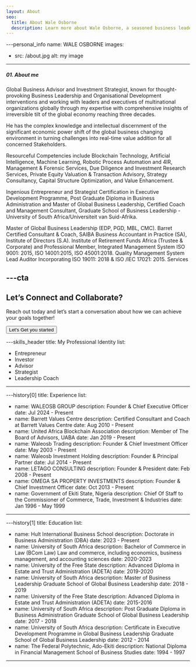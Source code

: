 ```yaml
---
layout: About
seo:
  title: About Wale Osborne
  description: Learn more about Wale Osborne, a seasoned business leader, investor, and identity leadership coach with decades of experience empowering organizations and individuals to achieve their goals.
---
```




---personal_info
name: WALE OSBORNE
images:
  - src: /about.jpg
    alt: my image
---
##### <span>01.</span> About me

Global Business Advisor and Investment Strategist, known for thought-provoking Business Leadership and Organisational Development interventions and working with leaders and executives of multinational organizations globally through my expertise with comprehensive insights of irreversible tilt of the global economy reaching three decades.

He has the complex knowledge and intellectual discernment of the significant economic power shift of the global business changing environment in turning challenges into real-time value addition for all concerned Stakeholders.

Resourceful Competencies include Blockchain Technology, Artificial Intelligence, Machine Learning, Robotic Process Automation and 4IR, Management & Forensic Services, Due Diligence and Investment Research Services, Private Equity Valuation & Transaction Advisory, Strategy Consultancy, Capital Structure Optimization, and Value Enhancement.

Ingenious Entrepreneur and Strategist Certification in Executive Development Programme, Post Graduate Diploma in Business Administration and Master of Global Business Leadership, Certified Coach and Management Consultant, Graduate School of Business Leadership - University of South Africa/Universiteit van Suid-Afrika.

Master of Global Business Leadership (EDP, PGD, MBL, CMC). Barret Certified Consultant & Coach, SAIBA Business Accountant in Practice (SA), Institute of Directors (S.A). Institute of Retirement Funds Africa (Trustee & Corporate) and Professional Member, Integrated Management System ISO 9001: 2015, ISO 14001:2015, ISO 45001:2018. Quality Management System Lead Auditor Incorporating ISO 19011: 2018 & ISO /IEC 17021: 2015.
Services



---cta
---
## Let’s Connect and Collaborate?

Reach out today and let’s start a conversation about how we can achieve your goals together!

<Button href="/contact">
  Let's Get you started
</Button>



---skills_header
title: My Professional Identity
list:
  - Entrepreneur
  - Investor
  - Advisor
  - Strategist
  - Leadership Coach
---











---history[0]
title: Experience
list:
  - name: WALEOSB GROUP
    description: Founder & Chief Executive Officer
    date: Jul 2024 - Present
  - name: Barrett Values Centre
    description: Certified Consultant and Coach at Barrett Values Centre 
    date: Aug 2010 - Present
  - name: United Africa Blockchain Association
    description: Member of The Board of Advisors, UABA
    date: Jan 2019 - Present
  - name: Waleosb Trading 
    description: Founder & Chief Investment Officer
    date: May 2003 - Present
  - name: Waleosb Investment Holding 
    description: Founder & Principal Partner
    date: Jul 2014 - Present
  - name: LETAGO CONSULTING 
    description: Founder & President
    date: Feb 2008 - Present
  - name: OMEGA SA PROPERTY INVESTMENTS 
    description: Founder & Chief Investment Officer
    date: Oct 2013 - Present
  - name: Government of Ekiti State, Nigeria
    description: Chief Of Staff to the Commissioner of Commerce, Trade, Investment & Industries
    date: Jan 1996 - May 1999
---



---history[1]
title: Education
list:
  - name: Hult International Business School 
    description:  Doctorate in Business Administration (DBA) 
    date: 2023 - Present
  - name: University of South Africa
    description: Bachelor of Commerce in Law (BCom Law) Law and commerce, including economics, business management, and accounting sciences
    date: 2020-2023
  - name: University of the Free State
    description: Advanced Diploma in Estate and Trust Administration (ADETA)
    date: 2019-2020
  - name: University of South Africa
    description: Master of Business Leadership Graduate School of Global Business Leadership
    date: 2018 - 2019
  - name: University of the Free State
    description: Advanced Diploma in Estate and Trust Administration (ADETA)
    date: 2015-2016
  - name: University of South Africa
    description: Post Graduate Diploma in Business Administration Graduate School of Global Business Leadership
    date: 2017 - 2018
  - name: University of South Africa
    description: Certificate in Executive Development Programme in Global Business Leadership Graduate School of Global Business Leadership
    date: 2012 - 2014
  - name: The Federal Polytechnic, Ado-Ekiti
    description: National Diploma in Financial Management School of Business Studies
    date: 1994 - 1997
---